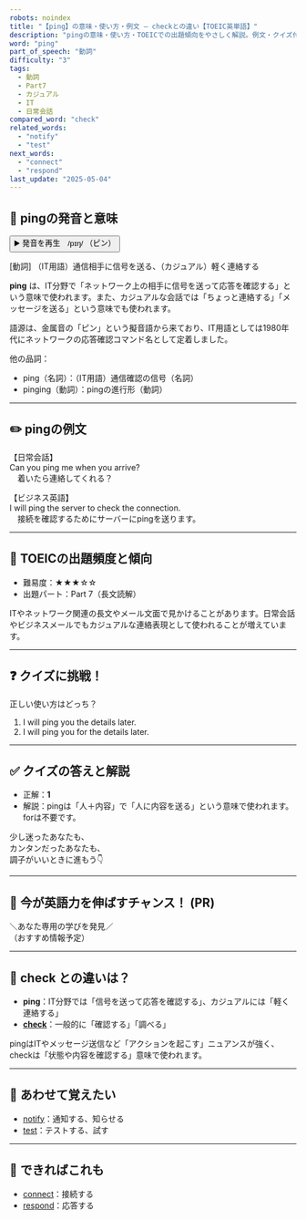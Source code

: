 ```yaml
---
robots: noindex
title: "【ping】の意味・使い方・例文 ― checkとの違い【TOEIC英単語】"
description: "pingの意味・使い方・TOEICでの出題傾向をやさしく解説。例文・クイズ付きでcheckとの違いもわかりやすく学べます。"
word: "ping"
part_of_speech: "動詞"
difficulty: "3"
tags:
  - 動詞
  - Part7
  - カジュアル
  - IT
  - 日常会話
compared_word: "check"
related_words:
  - "notify"
  - "test"
next_words:
  - "connect"
  - "respond"
last_update: "2025-05-04"
---
```


## 🔰 pingの発音と意味

<button class="play-audio" onclick="playTTS('ping')">
  <span class="play-audio-main">
    ▶️ 発音を再生　/pɪŋ/
  </span>
  <span class="play-audio-sub">
    （ピン）
  </span>
</button>

[動詞] （IT用語）通信相手に信号を送る、（カジュアル）軽く連絡する

**ping** は、IT分野で「ネットワーク上の相手に信号を送って応答を確認する」という意味で使われます。また、カジュアルな会話では「ちょっと連絡する」「メッセージを送る」という意味でも使われます。

語源は、金属音の「ピン」という擬音語から来ており、IT用語としては1980年代にネットワークの応答確認コマンド名として定着しました。

他の品詞：  
- ping（名詞）：（IT用語）通信確認の信号（名詞）
- pinging（動詞）：pingの進行形（動詞）

---

## ✏️ pingの例文

【日常会話】  
Can you ping me when you arrive?  
　着いたら連絡してくれる？

【ビジネス英語】  
I will ping the server to check the connection.  
　接続を確認するためにサーバーにpingを送ります。

---

## 🎯 TOEICの出題頻度と傾向

- 難易度：★★★☆☆
- 出題パート：Part 7（長文読解）

ITやネットワーク関連の長文やメール文面で見かけることがあります。日常会話やビジネスメールでもカジュアルな連絡表現として使われることが増えています。

---

## ❓ クイズに挑戦！

正しい使い方はどっち？

1. I will ping you the details later.  
2. I will ping you for the details later.

---

## ✅ クイズの答えと解説

- 正解：**1**
- 解説：pingは「人＋内容」で「人に内容を送る」という意味で使われます。forは不要です。

少し迷ったあなたも、  
カンタンだったあなたも、  
調子がいいときに進もう👇️

---

## 🚀 今が英語力を伸ばすチャンス！ (PR)

<div class="info-center">
＼あなた専用の学びを発見／<br>  
（おすすめ情報予定）
</div>

---

## 🤔  check との違いは？

- **ping**：IT分野では「信号を送って応答を確認する」、カジュアルには「軽く連絡する」
- **[check](/word/check)**：一般的に「確認する」「調べる」

pingはITやメッセージ送信など「アクションを起こす」ニュアンスが強く、checkは「状態や内容を確認する」意味で使われます。

---

## 🧩 あわせて覚えたい

- [notify](/word/notify)：通知する、知らせる
- [test](/word/test)：テストする、試す

---

## 📖 できればこれも

- [connect](/word/connect)：接続する
- [respond](/word/respond)：応答する

<!-- cvid: aid19_bid22 -->
